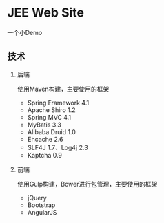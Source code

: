 # JEE Web Site

一个小Demo

## 技术

1. 后端

    使用Maven构建，主要使用的框架

    * Spring Framework 4.1
    * Apache Shiro 1.2
    * Spring MVC 4.1
    * MyBatis 3.3
    * Alibaba Druid 1.0
    * Ehcache 2.6
    * SLF4J 1.7、Log4j 2.3
    * Kaptcha 0.9

2. 前端

    使用Gulp构建，Bower进行包管理，主要使用的框架

    * jQuery
    * Bootstrap
    * AngularJS
